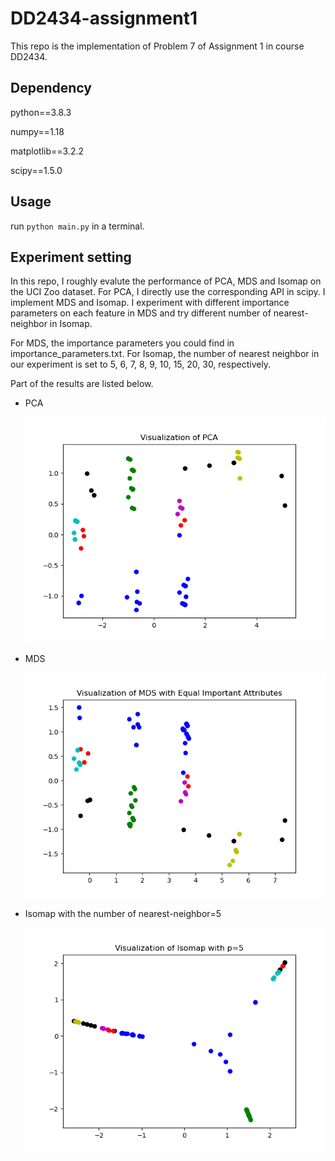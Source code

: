 # DD2434-assignment1
This repo is the implementation of Problem 7 of Assignment 1 in course DD2434.

## Dependency
python==3.8.3

numpy==1.18

matplotlib==3.2.2

scipy==1.5.0

## Usage
run `python main.py` in a terminal. 

## Experiment setting
In this repo, I roughly evalute the performance of PCA, MDS and Isomap on the UCI Zoo dataset. For PCA, I directly use the corresponding API in scipy. I implement MDS and Isomap. I experiment with different importance parameters on each feature in MDS and try different number of nearest-neighbor in Isomap. 

For MDS, the importance parameters you could find in importance_parameters.txt.
For Isomap, the number of nearest neighbor in our experiment is set to 5, 6, 7, 8, 9, 10, 15, 20, 30, respectively.

Part of the results are listed below. 

* PCA

  ![PCA](images/PCA.png)

* MDS

  ![PCA](images/MDS.png)

* Isomap with the number of nearest-neighbor=5

  ![PCA](images/Isomap-5.png)